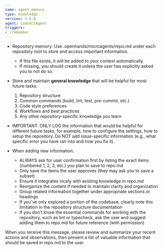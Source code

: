 ```yaml
---
name: agent_memory
type: knowledge
version: 1.0.0
agent: CodeActAgent
triggers:
- /remember
---
```


* Repository memory: Use .openhands/microagents/repo.md under each repository root to store and access important information.
  - If this file exists, it will be added to your context automatically.
  - If missing, you should create it unless the user has explicitly asked you to not do so.

* Store and maintain **general knowledge** that will be helpful for most future tasks:
  1. Repository structure
  2. Common commands (build, lint, test, pre-commit, etc.)
  3. Code style preferences
  4. Workflows and best practices
  5. Any other repository-specific knowledge you learn

* IMPORTANT: ONLY LOG the information that would be helpful for different future tasks, for example, how to configure the settings, how to setup the repository. Do NOT add issue-specific information (e.g., what specific error you have ran into and how you fix it).

* When adding new information:
  - ALWAYS ask for user confirmation first by listing the exact items (numbered 1, 2, 3, etc.) you plan to save to repo.md
  - Only save the items the user approves (they may ask you to save a subset)
  - Ensure it integrates nicely with existing knowledge in repo.md
  - Reorganize the content if needed to maintain clarity and organization
  - Group related information together under appropriate sections or headings
  - If you've only explored a portion of the codebase, clearly note this limitation in the repository structure documentation
  - If you don't know the essential commands for working with the repository, such as lint or typecheck, ask the user and suggest adding them to repo.md for future reference (with permission)

When you receive this message, please review and summarize your recent actions and observations, then present a list of valuable information that should be saved in repo.md to the user.